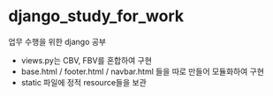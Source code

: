 # django_study_for_work
업무 수행을 위한 django 공부

- views.py는 CBV, FBV를 혼합하여 구현
- base.html / footer.html / navbar.html 들을 따로 만들어 모듈화하여 구현
- static 파일에 정적 resource들을 보관
